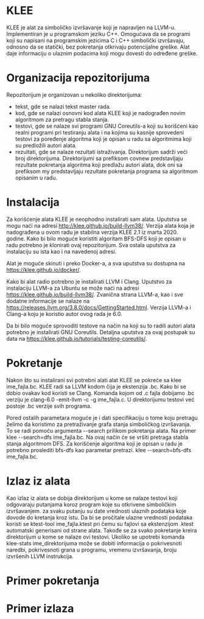 # KLEE

KLEE je alat za simboličko izvršavanje koji je napravljen na LLVM-u. Implementiran je u programskom jeziku C++. Omogućava da se programi koji su napisani na programskim jezicima C i C++ simbolički izvršavaju, odnosno da se statički, bez pokretanja otkrivaju potencijalne greške. Alat daje informaciju o ulaznim podacima koji mogu dovesti do određene greške.

# Organizacija repozitorijuma

Repozitorijum je organizovan u nekoliko direktorijuma:
  - tekst, gde se nalazi tekst master rada.
  - kod, gde se nalazi osnovni kod alata KLEE koji je nadograđen novim algoritmom za pretragu stabla stanja.
  - testovi, gde se nalaze svi programi GNU Coreutils-a koji su korišćeni kao realni programi pri testiranju alata i na kojima su kasnije sprovedeni testovi za poređenje algoritma koji je opisan u radu sa algoritmima koji su predložili autori alata.
  - rezultati, gde se nalaze rezultati istraživanja. Direktorijum sadrži veći broj direktorijuma. Direktorijumi sa prefiksom covnew predstavljaju rezultate pokretanja algoritma koji predlažu autori alata, dok oni sa prefiksom my predstavljaju rezultate pokretanja programa sa algoritmom opisanim u radu.
  
# Instalacija

Za korišćenje alata KLEE je neophodno instalirati sam alata. Uputstva se mogu naći na adresi http://klee.github.io/build-llvm38/. Verzija alata koja je nadograđena u ovom radu je stabilna verzija KLEE 2.1 iz marta 2020. godine. Kako bi bilo moguće koristiti algoritam BFS-DFS koji je opisan u radu potrebno je klonirati ovaj repozitorijum. Sva ostala uputstva za instalaciju su ista kao i na navedenoj adresi.

Alat je moguće skinuti i preko Docker-a, a sva uputstva su dostupna na https://klee.github.io/docker/.

Kako bi alat radio potrebno je instalirati LLVM i Clang. Uputstvo za instalaciju LLVM-a za Ubuntu se može naći na adresi https://klee.github.io/build-llvm38/. Zvanična strana LLVM-a, kao i sve dodatne informacije se nalaze na https://releases.llvm.org/3.8.0/docs/GettingStarted.html. Verzija LLVM-a i Clang-a koju je koristio autor ovog rada je 6.0.

Da bi bilo moguće sprovoditi testove na način na koji su to radili autori alata potrebno je instalirati GNU Coreutils. Detaljna uputstva za ovaj postupak su data na https://klee.github.io/tutorials/testing-coreutils/.

# Pokretanje

Nakon što su instalirani svi potrebni alati alat KLEE se pokreće sa klee ime_fajla.bc. KLEE radi sa LLVM kodom čija je ekstenzija .bc. Kako bi se dobio ovakav kod koristi se Clang. Komanda kojom od .c fajla dobijamo .bc verziju je clang-6.0 -emit-llvm -c -g ime_fajla.c. U direktorijumu testovi već postoje .bc verzije svih programa.

Pored ostalih parametara moguće je i dati specifikaciju o tome koju pretragu želimo da koristimo za pretraživanje grafa stanja simboličkog izvršavanja. To se radi pomoću argumenta --search prilikom pokretanja alata. Na primer klee --search=dfs ime_fajla.bc. Na ovaj način će se vršiti pretraga stabla stanja algoritmom DFS. Za korišćenje algoritma koji je opisan u radu je potrebno proslediti bfs-dfs kao parametar pretrazi. klee --search=bfs-dfs ime_fajla.bc.

# Izlaz iz alata

Kao izlaz iz alata se dobija direktorijum u kome se nalaze testovi koji odgovaraju putanjama koroz program koje su otkrivene simboličkim izvršavanjem. za svaku putanju su date vrednosti ulaznih podataka koje dovode do kretanja kroz istu. Da bi se pročitale ulazne vrednosti podataka koristi se ktest-tool ime_fajla.ktest pri čemu su fajlovi sa ekstenzijom .ktest automatski generisani od strane alata. Takođe se za svako pokretanje kreira direktorijum u kome se nalaze ovi testovi. Ukoliko se upotrebi komanda klee-stats ime_direktorijuma može se dobiti informacija o pokrivesnoti naredbi, pokrivesnoti grana u programu, vremenu izvršavanja, broju izvršenih LLVM instrukcija. 

# Primer pokretanja


# Primer izlaza

